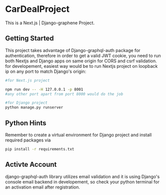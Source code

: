 # CarDealProject


This is a Next.js | Django-graphene Project. 



## Getting Started

This project takes advantage of Django-graphql-auth package for authentication, therefore in order to get a valid JWT cookie, you need to run both Nextjs and Django apps on same origin for CORS and csrf validation.
for developement, easiest way would be to run Nextjs project on loopback ip on any port to match Django's origin:

```bash
#for Next.js project

npm run dev -- -H 127.0.0.1 -p 8001
#any other port apart from port 8000 would do the job

#for Django project
python manage.py runserver

```


## Python Hints



Remember to create a virtual environment for Django project and install required packages via

```bash
pip install -r requirements.txt

```


## Activte Account

django-graphql-auth library utilizes email validation and it is using Django's console email backend in developement, so check your python terminal for an activation email after registration.   


